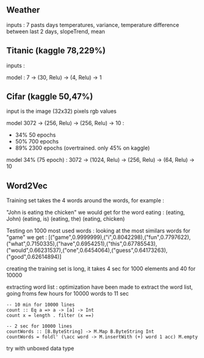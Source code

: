 ## Weather 

inputs : 7 pasts days temperatures, variance, temperature difference between last 2 days, slopeTrend, mean


## Titanic (kaggle 78,229%)

inputs : 

model : 7 -> (30, Relu) -> (4, Relu) ->  1

## Cifar (kaggle 50,47%)

input is the image (32x32) pixels rgb values 

model 3072 -> (256, Relu) -> (256, Relu) -> 10 :
- 34% 50 epochs
- 50% 700 epochs
- 89% 2300 epochs (overtrained. only 45% on kaggle)

model 34% (75 epoch) : 3072 -> (1024, Relu) -> (256, Relu) -> (64, Relu) -> 10




## Word2Vec

Training set takes the 4 words around the words, for example :

"John is eating the chicken"
we would get for the word eating : 
(eating, John)
(eating, is)
(eating, the)
(eating, chicken)



Testing on 1000 most used words : looking at the most similars words for "game" we get : 
[("game",0.9999999),("i",0.8042298),("fun",0.7797622),("what",0.7150335),("have",0.6954251),("this",0.67785543),("would",0.66231537),("one",0.6454064),("guess",0.64173263),("good",0.62614894)]

creating the training set is long, it takes 4 sec for 1000 elements and 40 for 10000


extracting word list : 
optimization have been made to extract the word list, going froms few hours for 10000 words to 11 sec
```
-- 10 min for 10000 lines
count :: Eq a => a -> [a] -> Int
count x = length . filter (x ==)

-- 2 sec for 10000 lines
countWords :: [B.ByteString] -> M.Map B.ByteString Int
countWords = foldl' (\acc word -> M.insertWith (+) word 1 acc) M.empty
```

try with unboxed data type